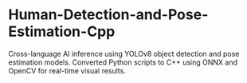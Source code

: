 # Human-Detection-and-Pose-Estimation-Cpp
Cross-language AI inference using YOLOv8 object detection and pose estimation models. Converted Python scripts to C++ using ONNX and OpenCV for real-time visual results.
